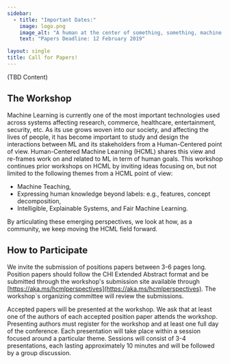 ```yaml
---
sidebar:
  - title: "Important Dates:"
    image: logo.png
    image_alt: "A human at the center of something, something, machine learning."
    text: "Papers Deadline: 12 February 2019"

layout: single
title: Call for Papers!
---
```


(TBD Content)

## The Workshop
Machine Learning is currently one of the most important technologies used across systems affecting research, commerce, healthcare, entertainment, security, etc.
As its use grows woven into our society, and affecting the lives of people, it has become important to study and design the interactions between ML and its stakeholders from a Human-Centered point of view. Human-Centered Machine Learning (HCML) shares this view and re-frames work on and related to ML in term of human goals.
This workshop continues prior workshops on HCML by inviting ideas focusing on, but not limited to the following themes from a HCML point of view:

- Machine Teaching,
- Expressing human knowledge beyond labels: e.g., features, concept decomposition,
- Intelligible, Explainable Systems, and Fair Machine Learning.

By articulating these emerging perspectives, we look at how, as a community, we keep moving the HCML field forward.

## How to Participate
We invite the submission of positions papers between 3-6 pages long. Position papers should follow the CHI Extended Abstract format and be submitted through the workshop's submission site available through [https://aka.ms/hcmlperspectives](https://aka.ms/hcmlperspectives). The workshop`s organizing committee will review the submissions. 

Accepted papers will be presented at the workshop. We ask that at least one of the authors of each accepted position paper attends the workshop. Presenting authors must register for the workshop and at least one full day of the conference.
Each presentation will take place within a session focused around a particular theme. Sessions will consist of 3-4 presentations, each lasting approximately 10 minutes and will be followed by a group discussion.
